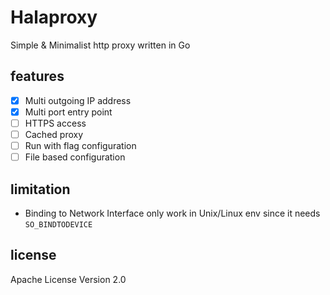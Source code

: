 # Halaproxy
Simple & Minimalist http proxy written in Go

## features
- [x] Multi outgoing IP address
- [x] Multi port entry point
- [ ] HTTPS access
- [ ] Cached proxy
- [ ] Run with flag configuration
- [ ] File based configuration

## limitation
- Binding to Network Interface only work in Unix/Linux env since it needs `SO_BINDTODEVICE` 

## license
Apache License Version 2.0
